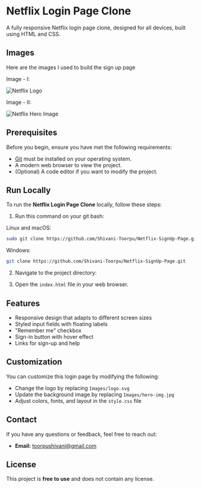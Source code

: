 # Netflix Login Page Clone

A fully responsive Netflix login page clone, designed for all devices, built using HTML and CSS.

## Images

Here are the images I used to build the sign up page

Image - I:

![Netflix Logo](Images/logo.svg)

Image - II:

![Netflix Hero Image](Images/hero-img.jpg)

## Prerequisites

Before you begin, ensure you have met the following requirements:

* [Git](https://git-scm.com/downloads "Download Git") must be installed on your operating system.
* A modern web browser to view the project.
* (Optional) A code editor if you want to modify the project.

## Run Locally

To run the **Netflix Login Page Clone** locally, follow these steps:
1. Run this command on your git bash:

Linux and macOS:

```bash
sudo git clone https://github.com/Shivani-Toorpu/Netflix-SignUp-Page.git
```

Windows:

```bash
git clone https://github.com/Shivani-Toorpu/Netflix-SignUp-Page.git
```
2. Navigate to the project directory:

3. Open the `index.html` file in your web browser.

## Features

- Responsive design that adapts to different screen sizes
- Styled input fields with floating labels
- "Remember me" checkbox
- Sign-in button with hover effect
- Links for sign-up and help

## Customization

You can customize this login page by modifying the following:

- Change the logo by replacing `Images/logo.svg`
- Update the background image by replacing `Images/hero-img.jpg`
- Adjust colors, fonts, and layout in the `style.css` file

## Contact

If you have any questions or feedback, feel free to reach out:

- **Email:** [toorpushivani@gmail.com](mailto:toorpushivani@gmail.com)

## License

This project is **free to use** and does not contain any license.
